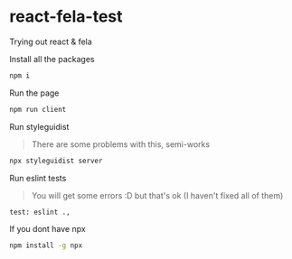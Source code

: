 # react-fela-test
Trying out react &amp; fela


Install all the packages
```sh
npm i
```

Run the page
```sh
npm run client
```

Run styleguidist
> There are some problems with this, semi-works
```sh
npx styleguidist server
```

Run eslint tests
> You will get some errors :D but that's ok (I haven't fixed all of them)
```sh
test: eslint .,
```

If you dont have npx
```sh
npm install -g npx
```